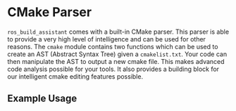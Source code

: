 # CMake Parser

`ros_build_assistant` comes with a built-in CMake parser. This parser is able to provide a very high level of intelligence and can be used for other reasons.
The `cmake` module contains two functions which can be used to create an AST (Abstract Syntax Tree) given a `cmakelist.txt`. Your code can then manipulate the AST 
to output a new cmake file. This makes advanced code analysis possible for your tools. It also provides a building block for our intelligent cmake editing features possible.

## Example Usage